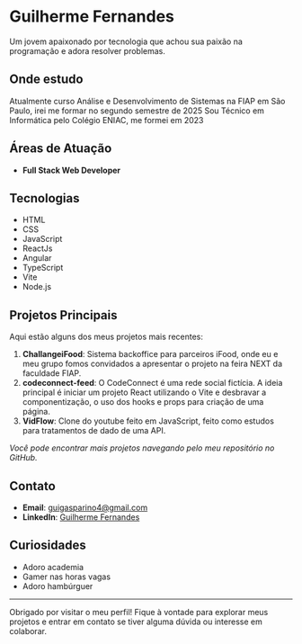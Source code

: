 # Guilherme Fernandes

Um jovem apaixonado por tecnologia que achou sua paixão na programação e adora resolver problemas.

## Onde estudo

Atualmente curso Análise e Desenvolvimento de Sistemas na FIAP em São Paulo, irei me formar no segundo semestre de 2025
Sou Técnico em Informática pelo Colégio ENIAC, me formei em 2023

## Áreas de Atuação

- **Full Stack Web Developer**

## Tecnologias

- HTML
- CSS
- JavaScript
- ReactJs
- Angular
- TypeScript
- Vite
- Node.js

## Projetos Principais

Aqui estão alguns dos meus projetos mais recentes:

1. **ChallangeiFood**: Sistema backoffice para parceiros iFood, onde eu e meu grupo fomos convidados a apresentar o projeto na feira NEXT da faculdade FIAP.
2. **codeconnect-feed**: O CodeConnect é uma rede social fictícia. A ideia principal é iniciar um projeto React utilizando o Vite e desbravar a componentização, o uso dos hooks e props para criação de uma página.
3. **VidFlow**: Clone do youtube feito em JavaScript, feito como estudos para tratamentos de dado de uma API.

*Você pode encontrar mais projetos navegando pelo meu repositório no GitHub.*

## Contato

- **Email**: guigasparino4@gmail.com
- **LinkedIn**: [Guilherme Fernandes](https://www.linkedin.com/in/guilherme-fernandesgn/)

## Curiosidades

- Adoro academia
- Gamer nas horas vagas
- Adoro hambúrguer

---

Obrigado por visitar o meu perfil! Fique à vontade para explorar meus projetos e entrar em contato se tiver alguma dúvida ou interesse em colaborar.
